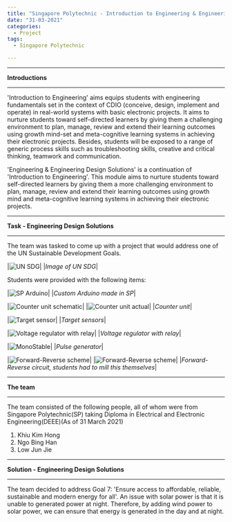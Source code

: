```yaml
---
title: "Singapore Polytechnic - Introduction to Engineering & Engineering Design Solutions"
date: "31-03-2021"
categories:
  - Project
tags:
  - Singapore Polytechnic

---
```


***

<strong>Introductions</strong>

***
'Introduction to Engineering' aims equips students with engineering fundamentals set in the context of CDIO (conceive, design, implement and operate) in real-world systems with basic electronic projects. It aims to nurture students toward self-directed learners by giving them a challenging environment to plan, manage, review and extend their learning outcomes using growth mind-set and meta-cognitive learning systems in achieving their electronic projects. Besides, students will be exposed to a range of generic process skills such as troubleshooting skills, creative and critical thinking, teamwork and communication.

'Engineering & Engineering Design Solutions' is a continuation of 'Introduction to Engineering'. This module aims to nurture students toward self-directed learners by giving them a more challenging environment to plan, manage, review and extend their learning outcomes using growth mind and meta-cognitive learning systems in achieving their electronic projects.

***

<strong>Task - Engineering Design Solutions</strong>

***
The team was tasked to come up with a project that would address one of the UN Sustainable Development Goals. 

|![UN SDG](/assets/images/SP-EDS/UN_SDG.png)|
|<em>Image of UN SDG</em>|

Students were provided with the following items:

|![SP Arduino](/assets/images/SP-EDS/SP-Arduino.png)|
|<em>Custom Arduino made in SP</em>|

|![Counter unit schematic](/assets/images/SP-EDS/Counter-Scheme.png)|
|![Counter unit actual](/assets/images/SP-EDS/Counter-Actual.png)|
|<em>Counter unit</em>|

|![Target sensor](/assets/images/SP-EDS/Target_Sensor.png)|
|<em>Target sensors</em>|

|![Voltage regulator with relay](/assets/images/SP-EDS/Volt_Reg.png)|
|<em>Voltage regulator with relay</em>|

|![MonoStable](/assets/images/SP-EDS/MonoStable.png)|
|<em>Pulse generator</em>|

|![Forward-Reverse scheme](/assets/images/SP-EDS/FR-Scheme.png)|
|![Forward-Reverse scheme](/assets/images/SP-EDS/FR-Scheme-2.png)|
|<em>Forward-Reverse circuit, students had to mill this themselves</em>|

***

<strong>The team</strong>

***
The team consisted of the following people, all of whom were from Singapore Polytechnic(SP) taking Diploma in Electrical and Electronic Engineering(DEEE)(As of 31 March 2021)

1. Khiu Kim Hong
2. Ngo Bing Han
3. Low Jun Jie


***

<strong>Solution - Engineering Design Solutions</strong>

***
The team decided to address Goal 7: 'Ensure access to affordable, reliable, sustainable and modern energy for all'. An issue with solar power is that it is unable to generated power at night. Therefore, by adding wind power to solar power, we can ensure that energy is generated in the day and at night.

